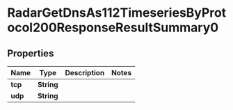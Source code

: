 

# RadarGetDnsAs112TimeseriesByProtocol200ResponseResultSummary0


## Properties

| Name | Type | Description | Notes |
|------------ | ------------- | ------------- | -------------|
|**tcp** | **String** |  |  |
|**udp** | **String** |  |  |



